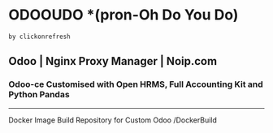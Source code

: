 

# ODOOUDO *(pron-Oh Do You Do)
    by clickonrefresh

## Odoo | Nginx Proxy Manager | Noip.com

### Odoo-ce Customised with Open HRMS, Full Accounting Kit and Python Pandas


---------------------
Docker Image Build Repository for Custom Odoo 
/DockerBuild
